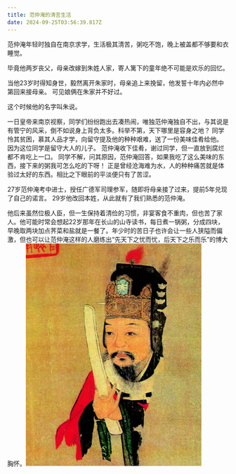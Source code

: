 ```yaml
---
title: 范仲淹的清苦生活
date: 2024-09-25T03:56:39.817Z
---
```



范仲淹年轻时独自在南京求学，生活极其清苦，粥吃不饱，晚上被盖都不够要和衣睡觉。

毕竟他两岁丧父，母亲改嫁到朱姓人家，寄人篱下的童年绝不可能是欢乐的回忆。

当他23岁时得知身世，毅然离开朱家时，母亲追上来挽留，他发誓十年内必然中第回来接母亲。
可见娘俩在朱家并不好过。

这个时候他的名字叫朱说。

一日皇帝来南京视察，同学们纷纷跑出去凑热闹，唯独范仲淹独自不出，与其说是有管宁的风采，倒不如说身上背负太多。科举不第，天下哪里是容身之地？
同学怜其贫困，慕其人品才学，向留守提及他的种种艰难，送了一份美味佳肴给他。
因为这位同学是留守大人的儿子。
范仲淹收下佳肴，谢过同学，但一直放到腐烂都不肯吃上一口。
同学不解，问其原因，范仲淹回答，如果我吃了这么美味的东西，接下来的粥我可怎么吃的下呀！
正是曾经沧海难为水，人的种种痛苦就是体验过太好的东西。相比之下眼前的平淡便只有了苦涩。

27岁范仲淹考中进士，授任广德军司理参军，随即将母亲接了过来，提前5年兑现了自己的诺言。
29岁他改回本姓，从此就有了我们熟悉的范仲淹。

他后来虽然位极人臣，但一生保持着清俭的习惯，非宴客食不重肉，但也苦了家人。他可能时常会想起22岁那年在长山的山寺读书，每日煮一锅粥，分成四块，早晚取两块加点荠菜和盐就是一餐了。年少时的苦日子也许会让一些人狭隘而偏激，但也可以让范仲淹这样的人磨练出“先天下之忧而忧，后天下之乐而乐”的博大胸怀。![Fan_Zhongyan.jpg](https://github.com/torin6094/tinymind-blog/blob/main/assets/images/2024-09-25/1727236693662.jpg?raw=true)
